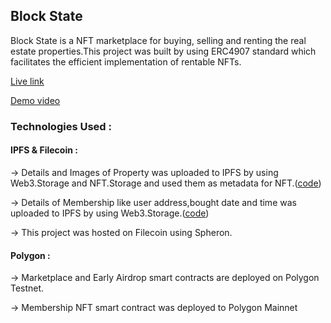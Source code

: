 ## Block State

Block State is a NFT marketplace for buying, selling and renting the real estate properties.This project was built by using ERC4907 standard which facilitates the efficient implementation of rentable NFTs.

[Live link]("https://block-state-ye3pz4.spheron.app")

[Demo video]("")

### Technologies Used :

#### IPFS & Filecoin :

-> Details and Images of Property was uploaded to IPFS by using Web3.Storage and NFT.Storage and used them as metadata for NFT.([code]("https://github.com/dinesh11515/Block-State/blob/main/frontend/pages/sell.js"))

-> Details of Membership like user address,bought date and time was uploaded to IPFS by using Web3.Storage.([code]("https://github.com/dinesh11515/Block-State/blob/main/frontend/pages/membership.js))

-> This project was hosted on Filecoin using Spheron.

#### Polygon :
-> Marketplace and Early Airdrop smart contracts are deployed on Polygon Testnet.

-> Membership NFT smart contract was deployed to Polygon Mainnet



